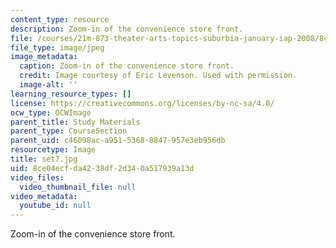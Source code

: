```yaml
---
content_type: resource
description: Zoom-in of the convenience store front.
file: /courses/21m-873-theater-arts-topics-suburbia-january-iap-2008/8ce04ecfda4238df2d340a517939a13d_set7.jpg
file_type: image/jpeg
image_metadata:
  caption: Zoom-in of the convenience store front.
  credit: Image courtesy of Eric Levenson. Used with permission.
  image-alt: ''
learning_resource_types: []
license: https://creativecommons.org/licenses/by-nc-sa/4.0/
ocw_type: OCWImage
parent_title: Study Materials
parent_type: CourseSection
parent_uid: c46098ac-a951-5368-8847-957e3eb956db
resourcetype: Image
title: set7.jpg
uid: 8ce04ecf-da42-38df-2d34-0a517939a13d
video_files:
  video_thumbnail_file: null
video_metadata:
  youtube_id: null
---
```

Zoom-in of the convenience store front.